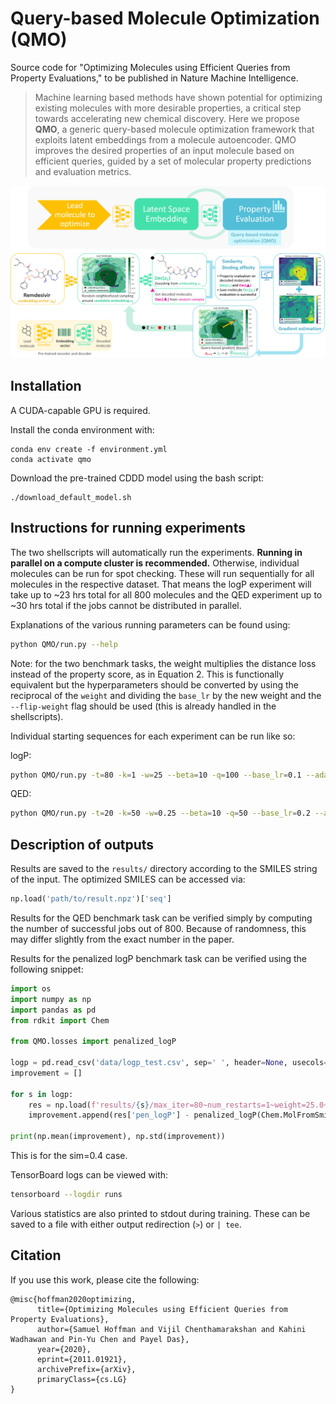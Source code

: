 # Query-based Molecule Optimization (QMO)

Source code for "Optimizing Molecules using Efficient Queries from Property Evaluations," to be published in Nature Machine Intelligence.

> Machine learning based methods have shown potential for optimizing existing molecules with more desirable properties, a critical step towards accelerating new chemical discovery. Here we propose **QMO**, a generic query-based molecule optimization framework that exploits latent embeddings from a molecule autoencoder. QMO improves the desired properties of an input molecule based on efficient queries, guided by a set of molecular property predictions and evaluation metrics.

![system plot](images/QMO_system_plot.png)

## Installation

A CUDA-capable GPU is required.

Install the conda environment with:

```
conda env create -f environment.yml
conda activate qmo
```

Download the pre-trained CDDD model using the bash script:

```
./download_default_model.sh
```

## Instructions for running experiments

The two shellscripts will automatically run the experiments. **Running in parallel on a compute cluster is recommended.** Otherwise, individual molecules can be run for spot checking. These will run sequentially for all molecules in the respective dataset. That means the logP experiment will take up to ~23 hrs total for all 800 molecules and the QED experiment up to ~30 hrs total if the jobs cannot be distributed in parallel.

Explanations of the various running parameters can be found using:

```sh
python QMO/run.py --help
```

Note: for the two benchmark tasks, the weight multiplies the distance loss
instead of the property score, as in Equation 2. This is functionally
equivalent but the hyperparameters should be converted by using the reciprocal
of the `weight` and dividing the `base_lr` by the new weight and the `--flip-weight` flag should be used (this is already handled in the shellscripts).

Individual starting sequences for each experiment can be run like so:

logP:
```sh
python QMO/run.py -t=80 -k=1 -w=25 --beta=10 -q=100 --base_lr=0.1 --adam --flip-weight -s=123456789 --sim=0.4 --score=logP $seq
```

QED:
```sh
python QMO/run.py -t=20 -k=50 -w=0.25 --beta=10 -q=50 --base_lr=0.2 --adam --flip-weight -s=123456789 --early-stop=0.9 --sim=0.4 --score=qed $seq
```

## Description of outputs

Results are saved to the `results/` directory according to the SMILES string of the input. The optimized SMILES can be accessed via:

```py
np.load('path/to/result.npz')['seq']
```

Results for the QED benchmark task can be verified simply by computing the number of successful jobs out of 800. Because of randomness, this may differ slightly from the exact number in the paper.

Results for the penalized logP benchmark task can be verified using the following snippet:

```py
import os
import numpy as np
import pandas as pd
from rdkit import Chem

from QMO.losses import penalized_logP

logp = pd.read_csv('data/logp_test.csv', sep=' ', header=None, usecols=[0], squeeze=True)
improvement = []

for s in logp:
    res = np.load(f'results/{s}/max_iter=80~num_restarts=1~weight=25.0~beta=10.0~num_grad_samples=100~base_lr=0.1~adam=True~early_stop=False~seed=123456789~score=logP~qed=None~logP=None~sim=0.4~aff=None.npz')
    improvement.append(res['pen_logP'] - penalized_logP(Chem.MolFromSmiles(s)))

print(np.mean(improvement), np.std(improvement))
```

This is for the sim=0.4 case.

TensorBoard logs can be viewed with:

```sh
tensorboard --logdir runs
```

Various statistics are also printed to stdout during training. These can be
saved to a file with either output redirection (`>`) or `| tee`.

## Citation

If you use this work, please cite the following:
```
@misc{hoffman2020optimizing,
      title={Optimizing Molecules using Efficient Queries from Property Evaluations},
      author={Samuel Hoffman and Vijil Chenthamarakshan and Kahini Wadhawan and Pin-Yu Chen and Payel Das},
      year={2020},
      eprint={2011.01921},
      archivePrefix={arXiv},
      primaryClass={cs.LG}
}
```
